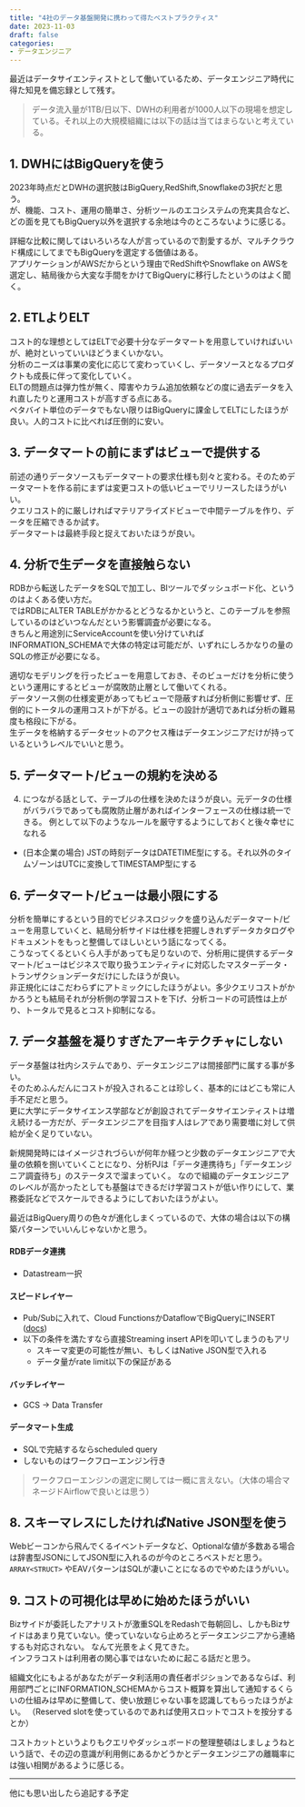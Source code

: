 ```yaml
---
title: "4社のデータ基盤開発に携わって得たベストプラクティス"
date: 2023-11-03
draft: false
categories:
- データエンジニア
---
```


最近はデータサイエンティストとして働いているため、データエンジニア時代に得た知見を備忘録として残す。

> データ流入量が1TB/日以下、DWHの利用者が1000人以下の現場を想定している。それ以上の大規模組織には以下の話は当てはまらないと考えている。

## 1. DWHにはBigQueryを使う

2023年時点だとDWHの選択肢はBigQuery,RedShift,Snowflakeの3択だと思う。  
が、機能、コスト、運用の簡単さ、分析ツールのエコシステムの充実具合など、どの面を見てもBigQuery以外を選択する余地は今のところないように感じる。  

詳細な比較に関してはいろいろな人が言っているので割愛するが、マルチクラウド構成にしてまでもBigQueryを選定する価値はある。  
アプリケーションがAWSだからという理由でRedShiftやSnowflake on AWSを選定し、結局後から大変な手間をかけてBigQueryに移行したというのはよく聞く。　　

## 2. ETLよりELT

コスト的な理想としてはELTで必要十分なデータマートを用意していければいいが、絶対といっていいほどうまくいかない。  
分析のニーズは事業の変化に応じて変わっていくし、データソースとなるプロダクトも成長に伴って変化していく。  
ELTの問題点は弾力性が無く、障害やカラム追加依頼などの度に過去データを入れ直したりと運用コストが高すぎる点にある。  
ペタバイト単位のデータでもない限りはBigQueryに課金してELTにしたほうが良い。人的コストに比べれば圧倒的に安い。

## 3. データマートの前にまずはビューで提供する

前述の通りデータソースもデータマートの要求仕様も刻々と変わる。そのためデータマートを作る前にまずは変更コストの低いビューでリリースしたほうがいい。  
クエリコスト的に厳しければマテリアライズドビューで中間テーブルを作り、データを圧縮できるか試す。  
データマートは最終手段と捉えておいたほうが良い。

## 4. 分析で生データを直接触らない  

RDBから転送したデータをSQLで加工し、BIツールでダッシュボード化、というのはよくある使い方だ。  
ではRDBにALTER TABLEがかかるとどうなるかというと、このテーブルを参照しているのはどいつなんだという影響調査が必要になる。  
きちんと用途別にServiceAccountを使い分けていればINFORMATION_SCHEMAで大体の特定は可能だが、いずれにしろかなりの量のSQLの修正が必要になる。  

適切なモデリングを行ったビューを用意しておき、そのビューだけを分析に使うという運用にするとビューが腐敗防止層として働いてくれる。  
データソース側の仕様変更があってもビューで隠蔽すれば分析側に影響せず、圧倒的にトータルの運用コストが下がる。ビューの設計が適切であれば分析の難易度も格段に下がる。  
生データを格納するデータセットのアクセス権はデータエンジニアだけが持っているというレベルでいいと思う。  


## 5. データマート/ビューの規約を決める
4. につながる話として、テーブルの仕様を決めたほうが良い。元データの仕様がバラバラであっても腐敗防止層があればインターフェースの仕様は統一できる。
例として以下のようなルールを厳守するようにしておくと後々幸せになれる
- (日本企業の場合) JSTの時刻データはDATETIME型にする。それ以外のタイムゾーンはUTCに変換してTIMESTAMP型にする

## 6. データマート/ビューは最小限にする

分析を簡単にするという目的でビジネスロジックを盛り込んだデータマート/ビューを用意していくと、結局分析サイドは仕様を把握しきれずデータカタログやドキュメントをもっと整備してほしいという話になってくる。  
こうなってくるといくら人手があっても足りないので、分析用に提供するデータマート/ビューはビジネスで取り扱うエンティティに対応したマスターデータ・トランザクションデータだけにしたほうが良い。  
非正規化にはこだわらずにアトミックにしたほうがよい。多少クエリコストがかかろうとも結局それが分析側の学習コストを下げ、分析コードの可読性は上がり、トータルで見るとコスト抑制になる。  

## 7. データ基盤を凝りすぎたアーキテクチャにしない

データ基盤は社内システムであり、データエンジニアは間接部門に属する事が多い。  
そのためふんだんにコストが投入されることは珍しく、基本的にはどこも常に人手不足だと思う。  
更に大学にデータサイエンス学部などが創設されてデータサイエンティストは増え続ける一方だが、データエンジニアを目指す人はレアであり需要増に対して供給が全く足りていない。  

新規開発時にはイメージされづらいが何年か経つと少数のデータエンジニアで大量の依頼を捌いていくことになり、分析PJは「データ連携待ち」「データエンジニア調査待ち」のステータスで溜まっていく。
なので組織のデータエンジニアのレベルが高かったとしても基盤はできるだけ学習コストが低い作りにして、業務委託などでスケールできるようにしておいたほうがよい。  

最近はBigQuery周りの色々が進化しまくっているので、大体の場合は以下の構築パターンでいいんじゃないかと思う。

#### RDBデータ連携
- Datastream一択

#### スピードレイヤー
- Pub/Subに入れて、Cloud FunctionsかDataflowでBigQueryにINSERT ([docs](https://cloud.google.com/dataflow/docs/tutorials/dataflow-stream-to-bigquery?hl=ja))
- 以下の条件を満たすなら直接Streaming insert APIを叩いてしまうのもアリ
  - スキーマ変更の可能性が無い、もしくはNative JSON型で入れる
  - データ量がrate limit以下の保証がある

#### バッチレイヤー
- GCS → Data Transfer

#### データマート生成
- SQLで完結するならscheduled query
- しないものはワークフローエンジン行き

> ワークフローエンジンの選定に関しては一概に言えない。（大体の場合マネージドAirflowで良いとは思う）

## 8. スキーマレスにしたければNative JSON型を使う

Webビーコンから飛んでくるイベントデータなど、Optionalな値が多数ある場合は辞書型JSONにしてJSON型に入れるのが今のところベストだと思う。
`ARRAY<STRUCT>` やEAVパターンはSQLが凄いことになるのでやめたほうがいい。

## 9. コストの可視化は早めに始めたほうがいい

Bizサイドが委託したアナリストが激重SQLをRedashで毎朝回し、しかもBizサイドはあまり見ていない。使っていないなら止めろとデータエンジニアから連絡するも対応されない。
なんて光景をよく見てきた。  
インフラコストは利用者の関心事ではないために起こる話だと思う。  

組織文化にもよるがあなたがデータ利活用の責任者ポジションであるならば、利用部門ごとにINFORMATION_SCHEMAからコスト概算を算出して通知するくらいの仕組みは早めに整備して、使い放題じゃない事を認識してもらったほうがよい。
（Reserved slotを使っているのであれば使用スロットでコストを按分するとか）

コストカットというよりもクエリやダッシュボードの整理整頓はしましょうねという話で、その辺の意識が利用側にあるかどうかとデータエンジニアの離職率には強い相関があるように感じる。

---

他にも思い出したら追記する予定
